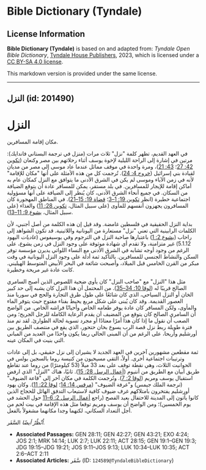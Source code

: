 # Bible Dictionary (Tyndale)

## License Information

**Bible Dictionary (Tyndale)** is based on and adapted from: _Tyndale Open Bible Dictionary_, [Tyndale House Publishers](https://tyndaleopenresources.com/), 2023, which is licensed under a [CC BY-SA 4.0 license](https://creativecommons.org/licenses/by-sa/4.0/legalcode.en).

This markdown version is provided under the same license.



--------------------------------

## النزل (id: 201490)

النزل
=====

مكان إقامة المسافرين.

في العهد القديم، تظهر كلمة "نزل" ثلاث مرات (منزل في ترجمة البستاني فاندايك): مرتين في إشارة إلى الراحة الليلية لإخوة يوسف أثناء رحلاتهم بين مصر وكنعان ([تكوين 42: 27](https://ref.ly/Gen42:27)؛ [43: 21](https://ref.ly/Gen43:21))، ومرة ​​واحدة في موقف مماثل عندما عاد موسى إلى مصر من مديان لقيادة بني إسرائيل ([خروج 4: 24](https://ref.ly/Exod4:24)). تُرجمت كل من هذه الأمثلة على أنها "مكان للإقامة" لأنه في زمن الآباء وموسى لم يكن في الشرق الأدنى ما يتوافق مع النزل كمكان عام به أماكن إقامة للإيجار للمسافرين. في بلد مستقر، يمكن للمسافر عادة أن يتوقع الضيافة من السكان. في جميع أنحاء الشرق الأدنى، كان يُنظر إلى الضيافة على أنها مسؤولية اجتماعية خطيرة (انظر [تكوين 19: 1–3](https://ref.ly/Gen19:1-Gen19:3)؛ [قضاة 19: 15–21](https://ref.ly/Judg19:15-Judg19:21)). في المناطق المهجورة كان المسافرون يجهزون أنفسهم للمأوى (على سبيل المثال، [تكوين 28: 11](https://ref.ly/Gen28:11)) والغذاء (على سبيل المثال، [يشوع 9: 11–13](https://ref.ly/Josh9:11-Josh9:13)).

بداية النزل الحقيقية في فلسطين غامضة. وقد قيل إن هذه الكلمة من أصل أجنبي، لأن الكلمات الرابينية التي تعني "نزل" مستعارة من اليونانية واللاتينية. قد تكون الشواهد إلى راحاب ([يشوع 2: 1](https://ref.ly/Josh2:1)) باعتبارها صاحبة النزل في الترجوم وفي يوسيفوس (*عاديات* اليهود 5\.1\.12\) غير متزامنة، ولا تقدم أي شهادة موثوقة على وجود النزل في زمن يشوع، على الرغم من وجود أوجه تشابه في الشرق الأدنى مع النساء اللواتي يديرن مؤسسة توفر السكن والنشاط الجنسي للمسافرين. بالتأكيد ثمة أدلة على وجود النزل اليونانية في وقت مبكر من القرن الخامس قبل الميلاد، وأصبحت شائعة في البحر الأبيض المتوسط الهيليني. كانت عادة غير مريحة وخطيرة.

مثل هذا "النزل" مع "صاحب النزل" كان يأوي ضحية اللصوص الذين أصبح السامري الصالح قريبًا له ([لوقا 10: 34–35](https://ref.ly/Luke10:34-Luke10:35)). من المحتمل أن هذا النزل كان يشبه إلى حد كبير الخان أو النزل السياحي، الذي كان شائعًا على طول طرق التجارة والحج في سوريا منذ العصور القديمة. وقد كان يُبنى على شكل مربع يحيط بفناء مفتوح حيث يتوفر الماء والمأوى، ولكن المسافر كان عادة يوفر طعامه الخاص وأحيانًا فراشه الخاص. من الواضح أن السامري الصالح كان يتوقع من المضيف أن يقدم الرعاية الكاملة للرجل الجريح؛ ومن الصعب أن نقول ما إذا كان هذا أمرًا معتادًا أو مجرد تسوية لحالة الطوارئ. لقد تم منذ فترة طويلة ربط نزل قصة الرب يسوع بخان حتحور، الذي يقع في منتصف الطريق بين أورشليم وأريحا، على الرغم من أن المبنى الحالي ربما يكون واحدًا من العديد من المباني التي بنيت في المكان عينه.

ثمة مقطعين مشهورين آخرين في العهد الجديد لا يشيران إلى نزل حقيقي، بل إلى عادات وترتيبات اجتماعية أخرى. أولاً، التقى مسيحيون من كنيسة روما بالسجين بولس في الحوانيت الثلاث، وهي نقطة توقف على بعد 33 ميلاً (53 كيلومترًا) من روما عند تقاطع طريق أبيان مع الطريق من أنتيوم ([أعمال الرسل 28: 15](https://ref.ly/Acts28:15)). ثانيًا، هناك "النزل" الذي ارفض استقبال يوسف ومريم ([لوقا 2: 7](https://ref.ly/Luke2:7)). وتُرجمت الكلمة في مكان آخر إلى "قاعة الضيوف" (ترجمة الملك جيمس) و"غرفة الضيوف" ([مرقس 14: 14](https://ref.ly/Mark14:14)؛ [لوقا 22: 11](https://ref.ly/Luke22:11)). وكان يهود أورشليم يفتخرون بامتلاكهم غرف ضيوف كافية لاستيعاب التدفق الهائل للحجاج الذين كانوا يأتون إلى المدينة للاحتفال بعيد الفصح (راجع [أعمال الرسل 2: 6–11](https://ref.ly/Acts2:6-Acts2:11) حول الحشد في يوم الخمسين)؛ ومن الواضح أن يوسف ومريم توقعا مثل هذه الإقامة في بيت لحم من أجل التعداد السكاني، لكنهما وجدا مكانهما مشغولاً بالفعل.

*اُنْظُرْ أيضًا* السَّفَر.

* **Associated Passages:** GEN 28:11; GEN 42:27; GEN 43:21; EXO 4:24; JOS 2:1; MRK 14:14; LUK 2:7; LUK 22:11; ACT 28:15; GEN 19:1–GEN 19:3; JDG 19:15–JDG 19:21; JOS 9:11–JOS 9:13; LUK 10:34–LUK 10:35; ACT 2:6–ACT 2:11
* **Associated Articles:** سَّفَر (ID: `124589@TyndaleBibleDictionary`)

